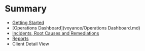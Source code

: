 # Summary

* [Getting Started](voyance/README.md)
* [Operations Dashboard](voyance/Operations Dashboard.md)
* [Incidents, Root Causes and Remediations](voyance/Incidents.md)
* [Reports](voyance/reports.md)
* Client Detail View

